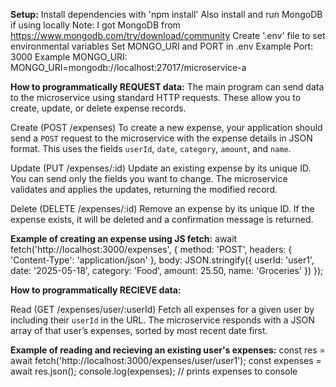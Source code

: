 **Setup:**
Install dependencies with 'npm install'
   Also install and run MongoDB if using locally
   Note: I got MongoDB from https://www.mongodb.com/try/download/community
Create '.env' file to set environmental variables
   Set MONGO_URI and PORT in .env
      Example Port: 3000
      Example MONGO_URI: MONGO_URI=mongodb://localhost:27017/microservice-a

**How to programmatically REQUEST data:**
The main program can send data to the microservice using standard HTTP requests. These allow you to create, update, or delete expense records.

Create (POST /expenses)
To create a new expense, your application should send a `POST` request to the microservice with the expense details in JSON format. This uses the fields `userId`, `date`, `category`, `amount`, and `name`.

Update (PUT /expenses/:id)
Update an existing expense by its unique ID. You can send only the fields you want to change. The microservice validates and applies the updates, returning the modified record.

Delete (DELETE /expenses/:id)
Remove an expense by its unique ID. If the expense exists, it will be deleted and a confirmation message is returned.

**Example of creating an expense using JS fetch:**
   await fetch('http://localhost:3000/expenses', {
      method: 'POST',
      headers: { 'Content-Type': 'application/json' },
      body: JSON.stringify({
         userId: 'user1',
         date: '2025-05-18',
         category: 'Food',
         amount: 25.50,
         name: 'Groceries'
      })
   });

**How to programmatically RECIEVE data:**

Read (GET /expenses/user/:userId)
Fetch all expenses for a given user by including their `userId` in the URL. The microservice responds with a JSON array of that user’s expenses, sorted by most recent date first.

**Example of reading and recieving an existing user's expenses:**
   const res = await fetch('http://localhost:3000/expenses/user/user1');
   const expenses = await res.json();
   console.log(expenses); // prints expenses to console

